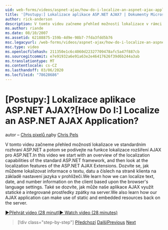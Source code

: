```yaml
---
uid: web-forms/videos/aspnet-ajax/how-do-i-localize-an-aspnet-ajax-application
title: '[Postupy:] Lokalizace aplikace ASP.NET AJAX? | Dokumenty Microsoft'
author: rick-anderson
description: V tomto videu začneme přehled možností lokalizace v rámci standardního ASP.NET Frameworku a pak se podíváme na funkce lokalizace...
ms.author: riande
ms.date: 08/10/2007
ms.assetid: 62188875-159b-4d9e-98b7-7fda3fdd5b76
msc.legacyurl: /web-forms/videos/aspnet-ajax/how-do-i-localize-an-aspnet-ajax-application
msc.type: video
ms.openlocfilehash: 211350e1c6c4060d22327709478afc5a47f887cb
ms.sourcegitcommit: e7e91932a6e91a63e2e46417626f39d6b244a3ab
ms.translationtype: MT
ms.contentlocale: cs-CZ
ms.lasthandoff: 03/06/2020
ms.locfileid: "78628686"
---
```

# <a name="how-do-i-localize-an-aspnet-ajax-application"></a><span data-ttu-id="c441e-104">[Postupy:] Lokalizace aplikace ASP.NET AJAX?</span><span class="sxs-lookup"><span data-stu-id="c441e-104">[How Do I:] Localize an ASP.NET AJAX Application?</span></span>

<span data-ttu-id="c441e-105">autor – [Chris pixelů na](https://twitter.com/chrispels)</span><span class="sxs-lookup"><span data-stu-id="c441e-105">by [Chris Pels](https://twitter.com/chrispels)</span></span>

<span data-ttu-id="c441e-106">V tomto videu začneme přehled možností lokalizace ve standardním rozhraní ASP.NET a potom se podívejte na funkce lokalizace rozšíření AJAX pro ASP.NET.</span><span class="sxs-lookup"><span data-stu-id="c441e-106">In this video we start with an overview of the localization capabilities of the standard ASP.NET framework, and then look at the localization features of the ASP.NET AJAX Extensions.</span></span> <span data-ttu-id="c441e-107">Dozvíte se, jak můžeme lokalizovat informace o textu, datu a číslech na straně klienta na základě nastavení jazyka v prohlížeči.</span><span class="sxs-lookup"><span data-stu-id="c441e-107">We learn how we can localize text, date, and number information on the client based upon the browser's language settings.</span></span> <span data-ttu-id="c441e-108">Také se dozvíte, jak může naše aplikace AJAX využít statické a integrované prostředky zpátky na server.</span><span class="sxs-lookup"><span data-stu-id="c441e-108">We also learn how our AJAX application can make use of static and embedded resources back on the server.</span></span>

[<span data-ttu-id="c441e-109">&#9654;Přehrát video (28 minut)</span><span class="sxs-lookup"><span data-stu-id="c441e-109">&#9654; Watch video (28 minutes)</span></span>](https://channel9.msdn.com/Blogs/ASP-NET-Site-Videos/how-do-i-localize-an-aspnet-ajax-application)

> [!div class="step-by-step"]
> <span data-ttu-id="c441e-110">[Předchozí](how-do-i-implement-the-persistent-communications-pattern-with-the-updatepanel.md)
> [Další](how-do-i-implement-the-persistent-communications-pattern-using-web-services.md)</span><span class="sxs-lookup"><span data-stu-id="c441e-110">[Previous](how-do-i-implement-the-persistent-communications-pattern-with-the-updatepanel.md)
[Next](how-do-i-implement-the-persistent-communications-pattern-using-web-services.md)</span></span>
